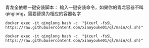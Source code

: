 青龙全依赖一键安装脚本：
输入一键安装命令，如果你的青龙容器不叫 qinglong，需要替换为相应的容器名字
<pre><code>docker exec -it qinglong bash -c  "$(curl -fsSL https://raw.githubusercontent.com/xiaoyouke01/ql/main/ql.sh)"</code></pre>

```shell
docker exec -it qinglong bash -c  "$(curl -fsSL https://raw.githubusercontent.com/xiaoyouke01/ql/main/ql.sh)"
```
